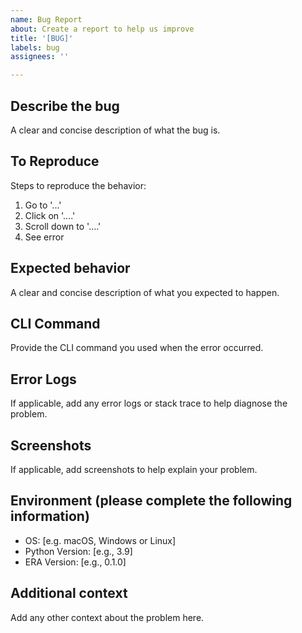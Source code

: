 ```yaml
---
name: Bug Report
about: Create a report to help us improve
title: '[BUG]'
labels: bug
assignees: ''

---
```


## Describe the bug

A clear and concise description of what the bug is.

## To Reproduce

Steps to reproduce the behavior:

1. Go to '...'
2. Click on '....'
3. Scroll down to '....'
4. See error

## Expected behavior

A clear and concise description of what you expected to happen.

## CLI Command

Provide the CLI command you used when the error occurred.

## Error Logs

If applicable, add any error logs or stack trace to help diagnose the problem.

## Screenshots

If applicable, add screenshots to help explain your problem.

## Environment (please complete the following information)

- OS: [e.g. macOS, Windows or Linux]
- Python Version: [e.g., 3.9]
- ERA Version: [e.g., 0.1.0]

## Additional context

Add any other context about the problem here.
